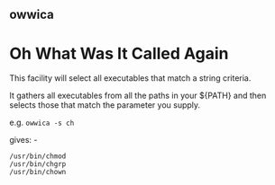 ## owwica
Oh What Was It Called Again
===========================

This facility will select all executables that match a string criteria. 

It gathers all executables from all the paths in your ${PATH} and then selects
those that match the parameter you supply.

e.g. ```owwica -s ch```

gives: -
```
/usr/bin/chmod
/usr/bin/chgrp
/usr/bin/chown
```



